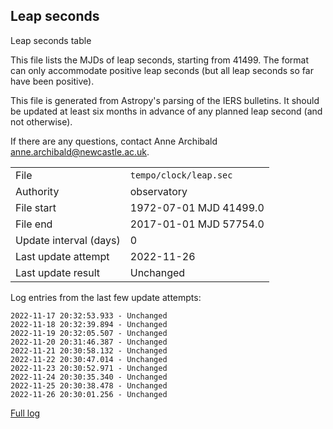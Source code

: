 
## Leap seconds

Leap seconds table

This file lists the MJDs of leap seconds, starting from 41499.
The format can only accommodate positive leap seconds (but all
leap seconds so far have been positive).

This file is generated from Astropy's parsing of the IERS
bulletins. It should be updated at least six months in advance
of any planned leap second (and not otherwise).

If there are any questions, contact Anne Archibald
<anne.archibald@newcastle.ac.uk>.

|     |     |
|:--- |:--- |
| File | `tempo/clock/leap.sec` |
| Authority | observatory |
| File start | 1972-07-01 MJD 41499.0 |
| File end | 2017-01-01 MJD 57754.0 |
| Update interval (days) | 0 |
| Last update attempt | 2022-11-26 |
| Last update result | Unchanged |

Log entries from the last few update attempts:
```
2022-11-17 20:32:53.933 - Unchanged
2022-11-18 20:32:39.894 - Unchanged
2022-11-19 20:32:05.507 - Unchanged
2022-11-20 20:31:46.387 - Unchanged
2022-11-21 20:30:58.132 - Unchanged
2022-11-22 20:30:47.014 - Unchanged
2022-11-23 20:30:52.971 - Unchanged
2022-11-24 20:30:35.340 - Unchanged
2022-11-25 20:30:38.478 - Unchanged
2022-11-26 20:30:01.256 - Unchanged
```
[Full log](https://raw.githubusercontent.com/ipta/pulsar-clock-corrections/main/log/tempo/clock/leap.sec.log)
